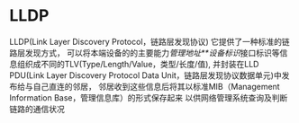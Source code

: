 # LLDP
LLDP(Link Layer Discovery Protocol，链路层发现协议)
它提供了一种标准的链路层发现方式，
可以将本端设备的的主要能力*管理地址**设备标识*接口标识等信息组织成不同的TLV(Type/Length/Value，类型/长度/值),
并封装在LLD PDU(Link Layer Discovery Protocol Data Unit，链路层发现协议数据单元)中发布给与自己直连的邻居，
邻居收到这些信息后将其以标准MIB（Management Information Base，管理信息库）的形式保存起来
以供网络管理系统查询及判断链路的通信状况
